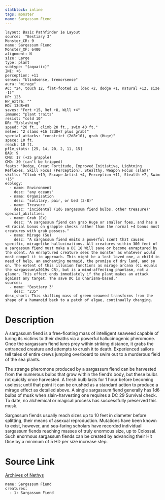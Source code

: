 ```yaml
---
statblock: inline
tags: monster
name: Sargassum Fiend
---
```

```statblock
layout: Basic Pathfinder 1e Layout
source:  "Bestiary 3"
Monster_CR: 9
name: Sargassum Fiend
Monster_XP: 6400
alignment: N
size: Large
type: plant
subtype: "(aquatic)"
INI: +6
perception: +11
senses: "blindsense, tremorsense"
aura: "mirage"
AC: "24, touch 12, flat-footed 21 (dex +2, dodge +1, natural +12, size -1)"
HP: 123
HP_extra: ""
HD: 13d8+65
saves: "Fort +15, Ref +8, Will +4"
immune: "plant traits"
resist: "cold 10"
DR: "5/slashing"
speed: "20 ft., climb 20 ft., swim 40 ft."
melee: "2 slams +16 (2d8+7 plus grab)"
special_attacks: "constrict (2d8+10), grab (Huge)"
space: 10 ft.
reach: 10 ft.
pf1e_stats: [25, 14, 20, 2, 11, 15]
BAB: 9
CMB: 17 (+25 grapple)
CMD: 30 (can’t be tripped)
feats: "Dodge, Great Fortitude, Improved Initiative, Lightning Reflexes, Skill Focus (Perception), Stealthy, Weapon Focus (slam)"
skills: "Climb +19, Escape Artist +4, Perception +11, Stealth +7, Swim +15"
ecology:
  - name: Environment
    desc: "any oceans"
  - name: Organisation
    desc: "solitary, pair, or bed (3-8)"
  - name: Treasure
    desc: "incidental (1d6 sargassum fiend bulbs, other treasure)"
special_abilities:
  - name: Grab (Ex)
    desc: "A sargassum fiend can grab Huge or smaller foes, and has a +8 racial bonus on grapple checks rather than the normal +4 bonus most creatures with grab possess."
  - name: Mirage (Su)
    desc: "A sargassum fiend emits a powerful scent that causes specific, miragelike hallucinations. All creatures within 300 feet of a sargassum fiend must make a DC 18 Will save or become enraptured by the scent. An enraptured creature sees the monster as whatever would most compel it to approach. This might be a lost loved one, a child in need of help, an enchanting mermaid, the promise of dry land, and so on. The extent of this illusion functions as mirage arcana (CL equals the sargassum\u2019s CR), but is a mind-affecting phantasm, not a glamer. This effect ends immediately if the plant makes an attack against any target. The save DC is Charisma-based."
sources:
  - name: "Bestiary 3"
    desc: "235"
desc_short: This shifting mass of green seaweed transforms from the shape of a humanoid back to a patch of algae, continually changing.
```
# Description
A sargassum fiend is a free-floating mass of intelligent seaweed capable of luring its victims to their deaths via a powerful hallucinogenic pheromone. Once the sargassum fiend lures prey within striking distance, it grabs the entranced creature and attempts to crush it to death. Experienced sailors tell tales of entire crews jumping overboard to swim out to a murderous field of the sea plants.

The strange pheromone produced by a sargassum fiend can be harvested from the numerous bulbs that grow within the fiend’s body, but these bulbs rot quickly once harvested. A fresh bulb lasts for 1 hour before becoming useless; until that point it can be crushed as a standard action to produce a mirage effect as detailed above. A single sargassum fiend generally has 1d6 bulbs of musk when slain-harvesting one requires a DC 29 Survival check. To date, no alchemical or magical process has successfully preserved this musk.

Sargassum fiends usually reach sizes up to 10 feet in diameter before splitting, their means of asexual reproduction. Mutations have been known to exist, however, and sea-faring scholars have recorded individual sargassum fiends reaching masses of truly enormous size, up to Colossal. Such enormous sargassum fiends can be created by advancing their Hit Dice by a minimum of 5 HD per size increase step.
# Source Link
[Archives of Nethys](https://aonprd.com/MonsterDisplay.aspx?ItemName=Sargassum%20Fiend)
```encounter-table
name: Sargassum Fiend
creatures:
  - 1: Sargassum Fiend
```
